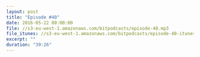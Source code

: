 ```yaml
---
layout: post
title: "Episode #40"
date: 2016-05-22 00:00:00
file: //s3-eu-west-1.amazonaws.com/bitpodcasts/episode-40.mp3
file_itunes: //s3-eu-west-1.amazonaws.com/bitpodcasts/episode-40-itunes.m4a
excerpt: ""
duration: "39:26"
---
```


